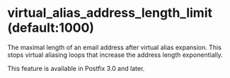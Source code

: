 # virtual_alias_address_length_limit (default:1000) 


The maximal length of an email address after virtual alias expansion.
This stops virtual aliasing loops that increase the address length
exponentially.



This feature is available in Postfix 3.0 and later.



